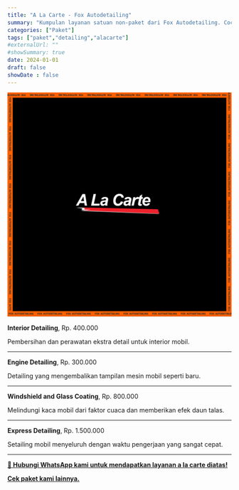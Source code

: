 ```yaml
---
title: "A La Carte - Fox Autodetailing"
summary: "Kumpulan layanan satuan non-paket dari Fox Autodetailing. Cocok untuk mobil dengan kebutuhan khusus dan spesifik."
categories: ["Paket"]
tags: ["paket","detailing","alacarte"]
#externalUrl: ""
#showSummary: true
date: 2024-01-01
draft: false
showDate : false
---
```


![Thumbnail A La Carte - Fox Autodetailing](alacarte.png)

**Interior Detailing**, Rp. 400.000

Pembersihan dan perawatan ekstra detail untuk interior mobil.

* * *

**Engine Detailing**, Rp. 300.000

Detailing yang mengembalikan tampilan mesin mobil seperti baru.

* * *

**Windshield and Glass Coating**, Rp. 800.000

Melindungi kaca mobil dari faktor cuaca dan memberikan efek daun talas.

* * *

**Express Detailing**, Rp. 1.500.000

Setailing mobil menyeluruh dengan waktu pengerjaan yang sangat cepat.

* * *

**[📱 Hubungi WhatsApp kami untuk mendapatkan layanan a la carte diatas!](https://foxautodetailing.co.id/redirect/https://wa.me/628113593118)**

**[Cek paket kami lainnya.](https://foxautodetailing.co.id/)**